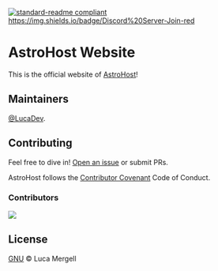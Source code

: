 [![standard-readme compliant](https://img.shields.io/badge/Discord%20Server-Join-red.svg?style=flat-square)](https://github.com/RichardLitt/standard-readme)
https://img.shields.io/badge/Discord%20Server-Join-red

# AstroHost Website


This is the official website of [AstroHost](https://astrohost.xyz)!

## Maintainers

[@LucaDev](https://github.com/Lucadev1337).

## Contributing

Feel free to dive in! [Open an issue](https://github.com/LucaDev1337/AstroHost/issues/new) or submit PRs.

AstroHost follows the [Contributor Covenant](http://contributor-covenant.org/version/1/3/0/) Code of Conduct.

### Contributors

<a href="https://github.com/lucadev1337/Astrohost/graphs/contributors"> <img src="https://contrib.rocks/image?repo=lucadev1337/Astrohost" /> </a>


## License

[GNU](LICENSE) © Luca Mergell
